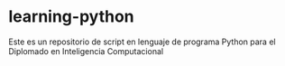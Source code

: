 # learning-python
Este es un repositorio de script en lenguaje de programa Python para el Diplomado en Inteligencia Computacional
